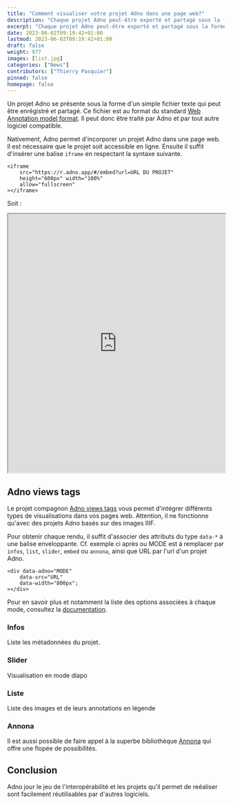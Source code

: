 ```yaml
---
title: "Comment visualiser votre projet Adno dans une page web?"
description: "Chaque projet Adno peut-être exporté et partagé sous la forme d'un simple fichier texte qui peut permettre diveres représentations, y compris sans Adno."
excerpt: "Chaque projet Adno peut-être exporté et partagé sous la forme d'un simple fichier texte qui peut permettre diveres représentations, y compris sans Adno."
date: 2023-06-02T09:19:42+01:00
lastmod: 2023-06-02T09:19:42+01:00
draft: false 
weight: 977
images: [list.jpg]
categories: ["News"]
contributors: ["Thierry Pasquier"]
pinned: false
homepage: false
---
```


<link rel="stylesheet" type="text/css" href="https://ncsu-libraries.github.io/annona/dist/annona.css">

Un projet Adno se présente sous la forme d'un simple fichier texte qui peut être enrégistré et partagé. Ce fichier est au format  du standard [Web Annotation model format](https://www.w3.org/TR/annotation-model/). Il peut donc être traité par Adno et par tout autre logiciel compatible. 

Nativement, Adno permet d'incorporer un projet Adno dans une page web. Il est nécessaire que le projet soit accessible en ligne. Ensuite il suffit d'insérer une balise `iframe` en respectant la syntaxe suivante. 

```
<iframe 
    src="https://r.adno.app/#/embed?url=URL DU PROJET" 
    height="600px" width="100%"
    allow="fullscreen"
></iframe>
```  

Soit : 

<iframe 
    src="https://r.adno.app/#/embed?url=https://static.emf.fr/adno/embed/annotations.json" 
    height="600px" width="100%"
    allow="fullscreen"
></iframe>

## Adno views tags

Le projet compagnon [Adno views tags](https://github.com/adnodev/adno-views-tag) vous permet d'intégrer différents types de visualisations dans vos pages web. Attention, il ne fonctionne qu'avec des projets Adno basés sur des images IIIF.  

Pour obtenir chaque rendu, il suffit d'associer des attributs du type `data-*` à une balise enveloppante. Cf. exemple ci après ou MODE est à remplacer par `infos`, `list`, `slider`, `embed` ou `annona`, ainsi que URL par l'url d'un projet Adno. 

```
<div data-adno="MODE" 
    data-src="URL"
    data-width="800px";
></div>
```

Pour en savoir plus et notamment la liste des options associées à chaque mode, consultez la [documentation](https://github.com/adnodev/adno-views-tag).


### Infos

Liste les métadonnées du projet.

<div data-adno="infos"
data-src="https://static.emf.fr/adno/embed/annotations.json"
data-title-level="h4"
></div>

### Slider

Visualisation en mode diapo

<div data-adno="slider"
data-src="https://static.emf.fr/adno/embed/annotations.json"
data-style="normal"
></div>

### Liste

Liste des images et de leurs annotations en légende

<div data-adno="list"
data-src="https://static.emf.fr/adno/embed/annotations.json"
data-image-max-height="400px"
data-image-max-width="500px"
data-caption-position="bottom"
></div>

### Annona

Il est aussi possible de faire appel à la superbe bibliothèque [Annona](https://ncsu-libraries.github.io/annona/) qui offre une flopée de possibilités.  

<div data-adno="annona"
data-src="https://static.emf.fr/adno/embed/annotations.json"
data-infos="true"
data-option-autorun_onload="true"
data-option-autorun_interval="4"
></div>

## Conclusion

Adno jour le jeu de l'interopérabilité et les projets qu'il permet de reéaliser sont facilement réutilisables par d'autres logiciels.  

<script src="https://code.jquery.com/jquery-3.6.2.min.js"></script>
<script src="https://static.emf.fr/adno/views/adno-display-tags.js"></script>
<script src="https://static.emf.fr/adno/views/jquery.shortslider.min.js" defer></script>
<script src="https://ncsu-libraries.github.io/annona/dist/annona.js" defer></script>


